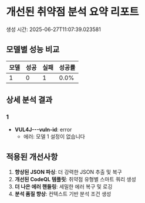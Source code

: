 # 개선된 취약점 분석 요약 리포트

생성 시간: 2025-06-27T11:07:39.023581

## 모델별 성능 비교

| 모델 | 성공 | 실패 | 성공률 |
|------|------|------|--------|
| 1 | 0 | 1 | 0.0% |

## 상세 분석 결과

### 1

- **VUL4J---vuln-id**: error
  - 에러: 모델 1 설정이 없습니다

## 적용된 개선사항

1. **향상된 JSON 파싱**: 더 강력한 JSON 추출 및 복구
2. **개선된 CodeQL 템플릿**: 취약점 유형별 스마트 쿼리 생성
3. **더 나은 에러 핸들링**: 세밀한 에러 복구 및 로깅
4. **분석 품질 향상**: 컨텍스트 기반 분석 조건 생성
